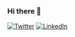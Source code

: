 ### Hi there 👋

<a href="https://twitter.com/igorbrigadir"><img src="https://img.shields.io/twitter/follow/igorbrigadir.svg?style=social" alt="Twitter"></a>
<a href="https://www.linkedin.com/in/igorbrigadir/"><img src="https://img.shields.io/badge/LinkedIn-igorbrigadir-blueviolet.svg?style=social" alt="LinkedIn"></a>

<!--
**igorbrigadir/igorbrigadir** is a ✨ _special_ ✨ repository because its `README.md` (this file) appears on your GitHub profile.

Here are some ideas to get you started:

- 🔭 I’m currently working on ...
- 🌱 I’m currently learning ...
- 👯 I’m looking to collaborate on ...
- 🤔 I’m looking for help with ...
- 💬 Ask me about ...
- 📫 How to reach me: ...
- 😄 Pronouns: ...
- ⚡ Fun fact: ...
-->
